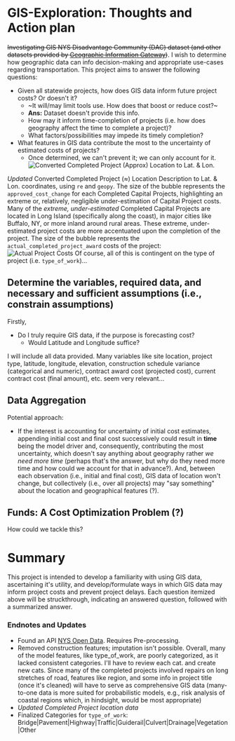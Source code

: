# **GIS-Exploration**: Thoughts and Action plan
~~Investigating GIS NYS Disadvantage Community (DAC) dataset (and other datasets provided by [Geographic Information Gateway](https://opdgig.dos.ny.gov/search))~~. I wish to determine how geographic data can info decision-making and appropriate use-cases regarding transportation. This project aims to answer the following questions:
* Given all statewide projects, how does GIS data inform future project costs? Or doesn't it?
  * ~It will/may limit tools use. How does that boost or reduce cost?~
   * **Ans:** Dataset doesn't provide this info.
  * How may it inform time-completion of projects (i.e. how does geography affect the time to complete a project)?
  * What factors/possibilities may impede its timely completion?
* What features in GIS data contribute the most to the uncertainty of estimated costs of projects?
  * Once determined, we can't prevent it; we can only account for it.
![Converted Completed Project (Approx) Location to Lat. & Lon.](https://github.com/user-attachments/assets/8634f195-4f47-44f8-90c5-940764788179)

 *Updated* Converted Completed Project ($\approx$) Location Description to Lat. & Lon. coordinates, using `re` and `geopy`.
 The size of the bubble represents the `approved_cost_change` for each Completed Capital Projects, highlighting an extreme or, relatively, negligible under-estimation of Capital Project costs. Many of the *extreme,* *under-estimated* Completed Capital Projects are located in Long Island (specifically along the coast), in major cities like Buffalo, NY, or more inland around rural areas. These extreme, under-estimated project costs are more accentuated upon the completion of the project. The size of the bubble represents the `actual_completed_project_award` costs of the project:
 ![Actual Project Costs](https://github.com/user-attachments/assets/79f63cb3-1149-4e5d-970b-8da9174cd860)
Of course, all of this is contingent on the type of project (i.e. `type_of_work`)...
 
## Determine the variables, required data, and **necessary** and **sufficient** assumptions (i.e., constrain assumptions)
Firstly,
* Do I truly require GIS data, if the purpose is forecasting cost?
  * Would Latitude and Longitude suffice?
 
I will include all data provided. Many variables like site location, project type, latitude, longitude, elevation, construction schedule variance (categorical and numeric), contract award cost (projected cost), current contract cost (final amount), etc. seem very relevant...
## Data Aggregation
Potential approach:
* If the interest is accounting for uncertainty of initial cost estimates, appending initial cost and final cost successively could result in **time** being the model driver and, consequently, contributing the most uncertainty, which doesn't say anything about geography rather *we need more time* (perhaps that's the answer, but why do they need more time and how could we account for that in advance?). And, between each observation (i.e., initial and final cost), GIS data of location won't change, but collectively (i.e., over all projects) may "say something" about the location and geographical features (?).
## **Funds**: A Cost Optimization Problem (?)
How could we tackle this? 
# Summary
This project is intended to develop a familiarity with using GIS data, ascertaining it's utility, and develop/formulate ways in which GIS data may inform project costs and prevent project delays. Each question itemized above will be struckthrough, indicating an answered question, followed with a summarized answer. 
### Endnotes and Updates
* Found an API [NYS Open Data](https://dev.socrata.com/foundry/data.ny.gov/rz8t-4kmq). Requires Pre-processing.
* Removed construction features; imputation isn't possible. Overall, many of the model features, like type_of_work, are poorly categorized, as it lacked consistent categories. I'll have to review each cat. and create new cats. Since many of the completed projects involved repairs on long stretches of road, features like region, and some info in project title (once it's cleaned) will have to serve as comprehensive GIS data (many-to-one data is more suited for probabilistic models, e.g., risk analysis of coastal regions which, in hindsight, would be most appropriate)
* *Updated Completed Project location data*
* Finalized Categories for `type_of_work`: Bridge|Pavement|Highway|Traffic|Guiderail|Culvert|Drainage|Vegetation|Other
